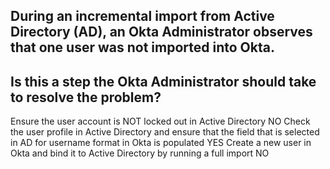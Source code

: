 ## During an incremental import from Active Directory (AD), an Okta Administrator observes that one user was not imported into Okta.
## Is this a step the Okta Administrator should take to resolve the problem?

Ensure the user account is NOT locked out in Active Directory NO
Check the user profile in Active Directory and ensure that the field that is selected in AD for username format in Okta is populated YES
Create a new user in Okta and bind it to Active Directory by running a full import NO

